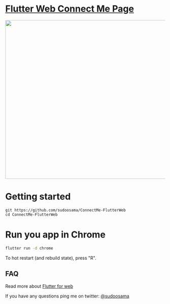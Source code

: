 <h1>
  <a href="https://github.com/sudoosama/ConnectMe-FlutteWeb">
   Flutter Web Connect Me Page
  </a>
</h1>


<img src="https://github.com/sudoosama/ConnectMe-FlutteWeb/blob/master/images/gitimage.JPG" height="500" width="950"> 


# Getting started
```
git https://github.com/sudoosama/ConnectMe-FlutterWeb
cd ConnectMe-FlutterWeb
```

# Run you app in Chrome

```sh
flutter run -d chrome
```

To hot restart (and rebuild state), press "R".


## FAQ

Read more about [Flutter for web](https://github.com/flutter/flutter_web)

If you have any questions ping me on twitter: [@sudoosama](https://twitter.com/sudoosama)

